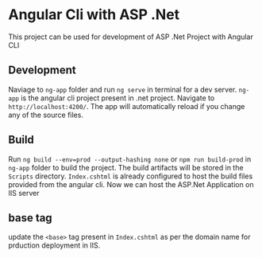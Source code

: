 # Angular Cli with ASP .Net
This project can be used for development of ASP .Net Project with Angular CLI

## Development

Naviage to `ng-app` folder and run `ng serve` in terminal for a dev server. `ng-app` is the angular cli project present in .net project. Navigate to `http://localhost:4200/`. The app will automatically reload if you change any of the source files.

## Build

Run `ng build --env=prod --output-hashing none` or `npm run build-prod` in `ng-app` folder to build the project. The build artifacts will be stored in the `Scripts` directory. `Index.cshtml` is already configured to host the build files provided from the angular cli. Now we can host the ASP.Net Application on IIS server

## base tag

update the `<base>` tag present in `Index.cshtml` as per the domain name for prduction deployment in IIS.

